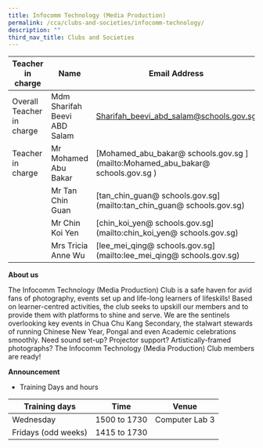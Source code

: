 ```yaml
---
title: Infocomm Technology (Media Production)
permalink: /cca/clubs-and-societies/infocomm-technology/
description: ""
third_nav_title: Clubs and Societies
---
```

| Teacher in charge	| Name 	| Email Address 	|
|---	|---	|---	|
| Overall Teacher in charge	| Mdm Sharifah Beevi ABD Salam 	| [Sharifah_beevi_abd_salam@schools.gov.sg](mailto:Sharifah_beevi_abd_salam@schools.gov.sg)	|
| Teacher in charge	| Mr Mohamed Abu Bakar 	| [Mohamed_abu_bakar@ schools.gov.sg  ](mailto:Mohamed_abu_bakar@ schools.gov.sg  )	|
| 	| Mr Tan Chin Guan	| [tan_chin_guan@ schools.gov.sg](mailto:tan_chin_guan@ schools.gov.sg)	|
| 	| Mr Chin Koi Yen 	| [chin_koi_yen@ schools.gov.sg](mailto:chin_koi_yen@ schools.gov.sg)	|
| 	| Mrs Tricia Anne Wu	| [lee_mei_qing@ schools.gov.sg](mailto:lee_mei_qing@ schools.gov.sg)	|



**About us**

The Infocomm Technology (Media Production) Club is a safe haven for avid fans of photography, events set up and life-long learners of lifeskills! Based on learner-centred activities, the club seeks to upskill our members and to provide them with platforms to shine and serve. We are the sentinels overlooking key events in Chua Chu Kang Secondary, the stalwart stewards of running Chinese New Year, Pongal and even Academic celebrations smoothly. Need sound set-up? Projector support? Artistically-framed photographs? The Infocomm Technology (Media Production) Club members are ready!




**Announcement** 

* Training Days and hours

|Training days	| Time	| Venue	|
|---	|---	|---	|
| Wednesday	| 1500 to 1730 | Computer Lab 3	|
| Fridays (odd weeks)	| 1415 to 1730	|	|